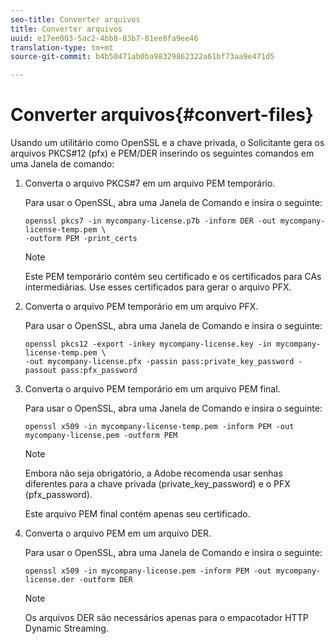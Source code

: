 ```yaml
---
seo-title: Converter arquivos
title: Converter arquivos
uuid: e17ee003-5ac2-4bb8-83b7-81ee8fa9ee46
translation-type: tm+mt
source-git-commit: b4b50471ab0ba98329862322a61bf73aa9e471d5

---
```



# Converter arquivos{#convert-files}

Usando um utilitário como OpenSSL e a chave privada, o Solicitante gera os arquivos PKCS#12 (pfx) e PEM/DER inserindo os seguintes comandos em uma Janela de comando:

1. Converta o arquivo PKCS#7 em um arquivo PEM temporário.

   Para usar o OpenSSL, abra uma Janela de Comando e insira o seguinte:

   ```
   openssl pkcs7 -in mycompany-license.p7b -inform DER -out mycompany-license-temp.pem \ 
   -outform PEM -print_certs 
   ```

   >[!NOTE]
   >
   >Este PEM temporário contém seu certificado e os certificados para CAs intermediárias. Use esses certificados para gerar o arquivo PFX.

1. Converta o arquivo PEM temporário em um arquivo PFX.

   Para usar o OpenSSL, abra uma Janela de Comando e insira o seguinte:

   ```
   openssl pkcs12 -export -inkey mycompany-license.key -in mycompany-license-temp.pem \ 
   -out mycompany-license.pfx -passin pass:private_key_password -passout pass:pfx_password 
   ```

1. Converta o arquivo PEM temporário em um arquivo PEM final.

   Para usar o OpenSSL, abra uma Janela de Comando e insira o seguinte:

   ```
   openssl x509 -in mycompany-license-temp.pem -inform PEM -out mycompany-license.pem -outform PEM 
   ```

   >[!NOTE]
   >
   >Embora não seja obrigatório, a Adobe recomenda usar senhas diferentes para a chave privada (private_key_password) e o PFX (pfx_password).

   Este arquivo PEM final contém apenas seu certificado.

1. Converta o arquivo PEM em um arquivo DER.

   Para usar o OpenSSL, abra uma Janela de Comando e insira o seguinte:

   ```
   openssl x509 -in mycompany-license.pem -inform PEM -out mycompany-license.der -outform DER 
   ```

   >[!NOTE]
   >
   >Os arquivos DER são necessários apenas para o empacotador HTTP Dynamic Streaming.

